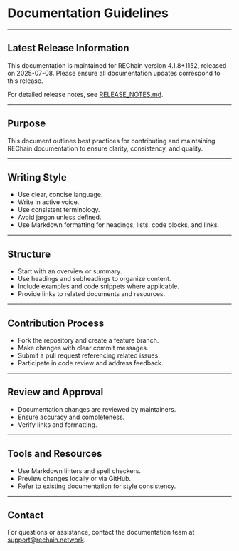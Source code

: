 # Documentation Guidelines

---

## Latest Release Information

This documentation is maintained for REChain version 4.1.8+1152, released on 2025-07-08. Please ensure all documentation updates correspond to this release.

For detailed release notes, see [RELEASE_NOTES.md](./RELEASE_NOTES.md).

---

## Purpose

This document outlines best practices for contributing and maintaining REChain documentation to ensure clarity, consistency, and quality.

---

## Writing Style

- Use clear, concise language.
- Write in active voice.
- Use consistent terminology.
- Avoid jargon unless defined.
- Use Markdown formatting for headings, lists, code blocks, and links.

---

## Structure

- Start with an overview or summary.
- Use headings and subheadings to organize content.
- Include examples and code snippets where applicable.
- Provide links to related documents and resources.

---

## Contribution Process

- Fork the repository and create a feature branch.
- Make changes with clear commit messages.
- Submit a pull request referencing related issues.
- Participate in code review and address feedback.

---

## Review and Approval

- Documentation changes are reviewed by maintainers.
- Ensure accuracy and completeness.
- Verify links and formatting.

---

## Tools and Resources

- Use Markdown linters and spell checkers.
- Preview changes locally or via GitHub.
- Refer to existing documentation for style consistency.

---

## Contact

For questions or assistance, contact the documentation team at support@rechain.network.
